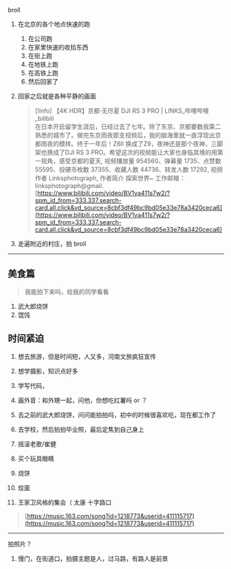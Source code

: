 broll

1. 在北京的各个地点快速的跑
    1. 在公司跑
    2. 在家里快速的收拾东西
    3. 在街上跑
    4. 在地铁上跑
    5. 在高铁上跑
    6. 然后回家了
2. 回家之后就是各种平静的画面
    
    > [!info] 【4K HDR】京都·无尽夏 DJI RS 3 PRO | LINKS_哔哩哔哩_bilibili  
    > 在日本开启留学生涯后，已经过去了七年。除了东京、京都要数我第二熟悉的城市了。做完东京雨夜那支视频后，我的脑海里就一直浮现出京都雨夜的模样。终于一年后！Z6II 换成了Z9，夜神还是那个夜神，三脚架也换成了DJI RS 3 PRO。希望这次的视频能让大家也身临其境的用第一视角，感受京都的夏天, 视频播放量 954560、弹幕量 1735、点赞数 55595、投硬币枚数 37355、收藏人数 44736、转发人数 17292, 视频作者 Linksphotograph, 作者简介 探索世界~ 工作邮箱：linksphotograph@gmail.  
    > [https://www.bilibili.com/video/BV1ya411s7w2/?spm_id_from=333.337.search-card.all.click&vd_source=8cbf3df49bc9bd05e33e78a3420ceca6](https://www.bilibili.com/video/BV1ya411s7w2/?spm_id_from=333.337.search-card.all.click&vd_source=8cbf3df49bc9bd05e33e78a3420ceca6)  
    
3. 走遍附近的村庄，拍 broll

---

  
## 美食篇

> 我能拍下来吗，给我的同学看看

1. 武大郎烧饼
2. 馄饨
## 时间紧迫
1. 想去旅游，但是时间短，人又多，河南文旅疯狂宣传
2. 想学摄影，知识点好多
3. 学写代码，

  

1. 画外音：和外甥一起，问他，你想吃红薯吗 or ？
2. 去之前的武大郎烧饼，问问能拍拍吗，初中的时候很喜欢吃，现在都工作了
3. 去学校，然后拍拍毕业照，最后定焦到自己身上
4. 摇滚老歌/崔健
5. 买个玩具眼睛
6. 烧饼
7. 烩面
8. 王家卫风格的集会（ 太康 十字路口

> [https://music.163.com/song?id=1218773&userid=411115717](https://music.163.com/song?id=1218773&userid=411115717)

  

---

拍照片？

1. 慢门，在街道口，拍摄主题是人，过马路，有路人是前景